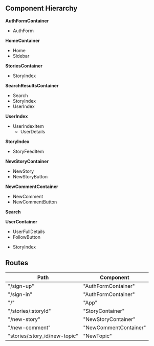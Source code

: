 ## Component Hierarchy

**AuthFormContainer**
 - AuthForm

**HomeContainer**
 - Home
 - Sidebar

**StoriesContainer**
  * StoryIndex

**SearchResultsContainer**
 - Search
 - StoryIndex
 - UserIndex

**UserIndex**
  - UserIndexItem
    + UserDetails

**StoryIndex**
 - StoryFeedItem

**NewStoryContainer**
 - NewStory
  - NewStoryButton

**NewCommentContainer**
 - NewComment
 - NewCommentButton


**Search**

**UserContainer**
  - UserFullDetails
  - FollowButton
  * StoryIndex



## Routes

|Path   | Component   |
|-------|-------------|
| "/sign-up" | "AuthFormContainer" |
| "/sign-in" | "AuthFormContainer" |
| "/" | "App" |
| "/stories/:storyId" | "StoryContainer" |
| "/new-story" | "NewStoryContainer" |
| "/new-comment" | "NewCommentContainer" |
| "stories/:story_id/new-topic" | "NewTopic" |

